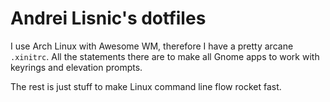 Andrei Lisnic's dotfiles
=========

I use Arch Linux with Awesome WM, therefore I have a pretty arcane `.xinitrc`. All the statements there are to make all Gnome apps to work with keyrings and elevation prompts.

The rest is just stuff to make Linux command line flow rocket fast.
